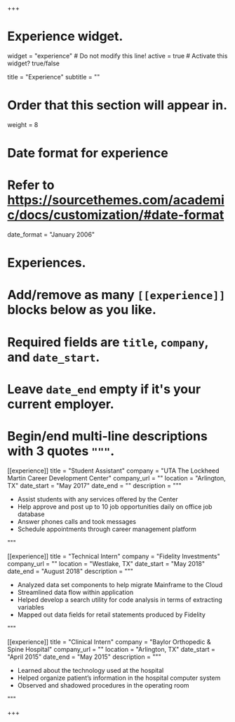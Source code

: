 +++
# Experience widget.
widget = "experience"  # Do not modify this line!
active = true  # Activate this widget? true/false

title = "Experience"
subtitle = ""

# Order that this section will appear in.
weight = 8

# Date format for experience
#   Refer to https://sourcethemes.com/academic/docs/customization/#date-format
date_format = "January 2006"

# Experiences.
#   Add/remove as many `[[experience]]` blocks below as you like.
#   Required fields are `title`, `company`, and `date_start`.
#   Leave `date_end` empty if it's your current employer.
#   Begin/end multi-line descriptions with 3 quotes `"""`.

[[experience]]
  title = "Student Assistant"
  company = "UTA The Lockheed Martin Career Development Center"
  company_url = ""
  location = "Arlington, TX"
  date_start = "May 2017"
  date_end = ""
  description = """
  
  * Assist students with any services offered by the Center
  * Help approve and post up to 10 job opportunities daily on office job database
  * Answer phones calls and took messages
  * Schedule appointments through career management platform

  """
  
  [[experience]]
  title = "Technical Intern"
  company = "Fidelity Investments"
  company_url = ""
  location = "Westlake, TX"
  date_start = "May 2018"
  date_end = "August 2018"
  description = """

  * Analyzed data set components to help migrate Mainframe to the Cloud
  * Streamlined data flow within application
  * Helped develop a search utility for code analysis in terms of extracting variables
  * Mapped out data fields for retail statements produced by Fidelity


  """
  
  [[experience]]
  title = "Clinical Intern"
  company = "Baylor Orthopedic & Spine Hospital"
  company_url = ""
  location = "Arlington, TX"
  date_start = "April 2015"
  date_end = "May 2015"
  description = """
 
  * Learned about the technology used at the hospital
  * Helped organize patient’s information in the hospital computer system 
  * Observed and shadowed procedures in the operating room


  """
  
+++
